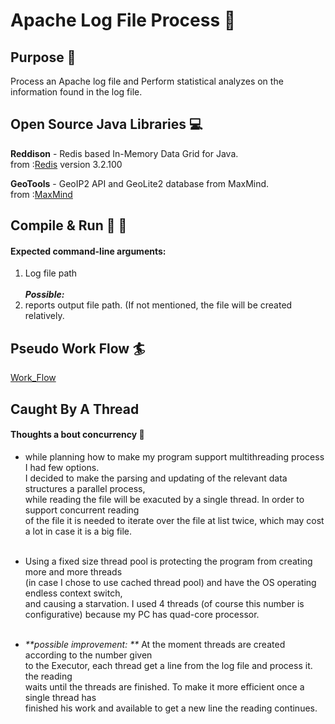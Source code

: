 # Apache Log File Process :page_facing_up:

## Purpose :dart:
Process an Apache log file and Perform statistical analyzes on the information found in the log file.

## Open Source Java Libraries :computer:
**Reddison** - Redis based In-Memory Data Grid for Java. <br />
from :[Redis](https://github.com/MicrosoftArchive/redis/releases) version 3.2.100

**GeoTools** - GeoIP2 API and GeoLite2 database from MaxMind. <br />
from :[MaxMind](https://www.maxmind.com/en/home?gclid=CjwKCAjwuqfoBRAEEiwAZErCsjaLrhOjFW3PlBOJ_QoGmwfnAVpeeaujecSD4q0cy_vTZtlTqHA0uBoCVYoQAvD_BwE&rId=google)

## Compile & Run :running: :walking:
#### Expected command-line arguments:
1.	Log file path<br /><br />
_**Possible:**_<br />
2.	reports output file path. (If not mentioned, the file will be created relatively.

## Pseudo Work Flow :surfer:
[Work_Flow](PseudoWorkFlow.pdf)

## Caught By A Thread
#### Thoughts a bout concurrency :thought_balloon:

* while planning how to make my program support multithreading process I had few options.<br />
I decided to make the parsing and updating of the relevant data structures a parallel process, <br />
while reading the file will be exacuted by a single thread. In order to support concurrent reading <br />
of the file it is needed to iterate over the file at list twice, which may cost a lot in case it is a big file.<br /><br />

* Using a fixed size thread pool is protecting the program from creating more and more threads<br />
(in case I chose to use cached thread pool) and have the OS operating endless context switch,<br />
and causing a starvation. I used 4 threads (of course this number is configurative) because my PC has quad-core processor.<br /><br />

* _**possible improvement: **_ At the moment threads are created according to the number given<br />
to the Executor, each thread get a line from the log file and process it. the reading <br />
waits until the threads are finished. To make it more efficient once a single thread has<br />
finished his work and available to get a new line the reading continues.




